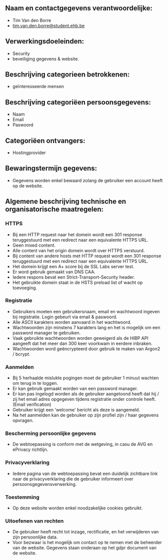 ## Naam en contactgegevens verantwoordelijke:

-   Tim Van den Borre
-   tim.van.den.borre@student.ehb.be

## Verwerkingsdoeleinden:

-   Security
-   beveiliging gegevens & website.

## Beschrijving categorieen betrokkenen:

-   geïnteresseerde mensen

## Beschrijving categoriëen persoonsgegevens:

-   Naam
-   Email
-   Paswoord

## Categoriëen ontvangers:

-   Hostingprovider

## Bewaringstermijn gegevens:

-   Gegevens worden enkel bewaard zolang de gebruiker een account heeft op de website.

## Algemene beschrijving technische en organisatorische maatregelen:

### HTTPS

-   Bij een HTTP request naar het domein wordt een 301 response teruggestuurd met een redirect naar een equivalente HTTPS URL.
-   Geen mixed content.
-   Alle content van het origin domein wordt over HTTPS verstuurd.
-   Bij content van andere hosts met HTTP request wordt een 301 response teruggestuurd met een redirect naar een equivalente HTTPS URL.
-   Het domein krijgt een A+ score bij de SSL Labs server test.
-   Er word gebruik gemaakt van DNS CAA.
-   Iedere respons bevat een Strict-Transport-Security header.
-   Het gebruikte domein staat in de HSTS preload list of wacht op toevoeging.

### Registratie

-   Gebruikers moeten een gebruikersnaam, email en wachtwoord ingeven bij registratie. Login gebeurt via email & paswoord.
-   Alle ASCII karakters worden aanvaard in het wachtwoord.
-   Wachtwoorden zijn minstens 7 karakters lang en het is mogelijk om een password manager te gebruiken.
-   Vaak gebruikte wachtwoorden worden geweigerd als de HIBP API aangeeft dat het meer dan 300 keer voorkwam in eerdere inbraken.
-   Wachtwoorden word geëncrypteerd door gebruik te maken van Argon2 / bcrypt.

### Aanmelden

-   Bij 5 herhaalde mislukte pogingen moet de gebruiker 1 minuut wachten om terug in te loggen.
-   Er kan gebruik gemaakt worden van een password manager.
-   Er kan pas ingelogd worden als de gebruiker aangetoond heeft dat hij / zij het email adres opgegeven tijdens registratie onder controle heeft. (Email verification)
-   Gebruiker krijgt een 'welcome' bericht als deze is aangemeld.
-   Na het aanmelden kan de gebruiker op zijn profiel zijn / haar gegevens opvragen.

### Bescherming persoonlijke gegevens

-   De webtoepassing is conform met de wetgeving, in casu de AVG en ePrivacy richtlijn.

### Privacyverklaring

-   Iedere pagina van de webtoepassing bevat een duidelijk zichtbare link naar de privacyverklaring die de gebruiker informeert over persoonsgegevensverwerking.

### Toestemming

-   Op deze website worden enkel noodzakelijke cookies gebruikt.

### Uitoefenen van rechten

-   De gebruiker heeft recht tot inzage, rectificatie, en het verwijderen van zijn persoonlijke data.
-   Voor bezwaar is het mogelijk om contact op te nemen met de beheerder van de website. Gegevens staan onderaan op het gdpr document van de website.
